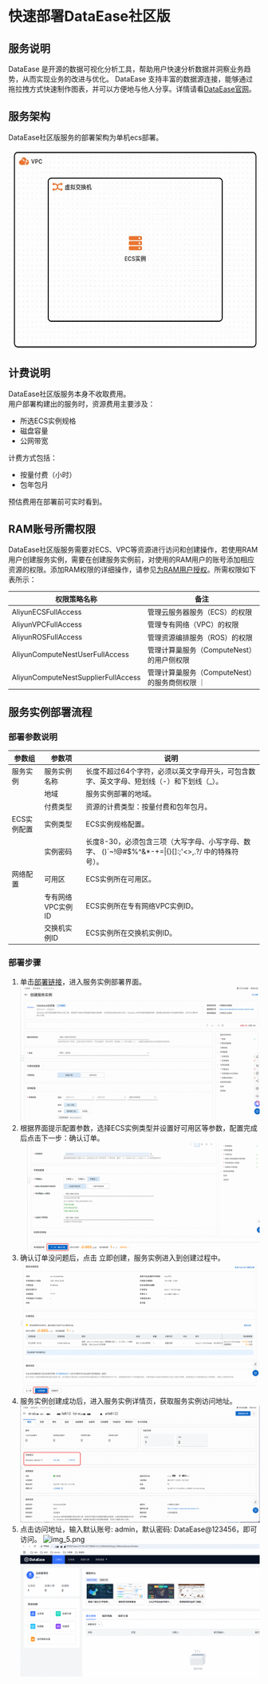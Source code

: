 # 快速部署DataEase社区版

## 服务说明
DataEase 是开源的数据可视化分析工具，帮助用户快速分析数据并洞察业务趋势，从而实现业务的改进与优化。
DataEase 支持丰富的数据源连接，能够通过拖拉拽方式快速制作图表，并可以方便地与他人分享。详情请看[DataEase官网](https://dataease.io/docs/v2/)。

## 服务架构

DataEase社区版服务的部署架构为单机ecs部署。

<img src="architecture_ecs_single.png" width="600" height="400" align="bottom"/>

## 计费说明
DataEase社区版服务本身不收取费用。  
用户部署构建出的服务时，资源费用主要涉及：
- 所选ECS实例规格
- 磁盘容量
- 公网带宽

计费方式包括：
- 按量付费（小时）
- 包年包月

预估费用在部署前可实时看到。

## RAM账号所需权限

DataEase社区版服务需要对ECS、VPC等资源进行访问和创建操作，若使用RAM用户创建服务实例，需要在创建服务实例前，对使用的RAM用户的账号添加相应资源的权限。添加RAM权限的详细操作，请参见[为RAM用户授权](https://help.aliyun.com/document_detail/121945.html)。所需权限如下表所示：

| 权限策略名称                              | 备注                            |
|-------------------------------------|-------------------------------|
| AliyunECSFullAccess                 | 管理云服务器服务（ECS）的权限              |
| AliyunVPCFullAccess                 | 管理专有网络（VPC）的权限                |
| AliyunROSFullAccess                 | 管理资源编排服务（ROS）的权限              |
| AliyunComputeNestUserFullAccess     | 管理计算巢服务（ComputeNest）的用户侧权限    |
| AliyunComputeNestSupplierFullAccess | 管理计算巢服务（ComputeNest）的服务商侧权限 ｜ |

## 服务实例部署流程

### 部署参数说明

| 参数组                             | 参数项        | 说明                                                                      |
|---------------------------------|------------|-------------------------------------------------------------------------|
| 服务实例                            | 服务实例名称     | 长度不超过64个字符，必须以英文字母开头，可包含数字、英文字母、短划线（-）和下划线（_）。                          |
|                                 | 地域         | 服务实例部署的地域。                                                              |
|                                 | 付费类型       | 资源的计费类型：按量付费和包年包月。                                                      |
| ECS实例配置                         | 实例类型       | ECS实例规格配置。                                                              |
|                                 | 实例密码       | 长度8-30，必须包含三项（大写字母、小写字母、数字、 ()`~!@#$%^&*-+=&#124;{}[]:;'<>,.?/ 中的特殊符号）。 |
| 网络配置                            | 可用区        | ECS实例所在可用区。                                                             |
|                                 | 专有网络VPC实例ID | ECS实例所在专有网络VPC实例ID。                                                     |
|                                 | 交换机实例ID    | ECS实例所在交换机实例ID。                                                         |

### 部署步骤

1. 单击[部署链接](https://computenest.console.aliyun.com/service/instance/create/cn-hangzhou?type=user&ServiceName=DataEase社区版)，进入服务实例部署界面。
![img.png](img.png)
2. 根据界面提示配置参数，选择ECS实例类型并设置好可用区等参数，配置完成后点击下一步：确认订单。
![img_1.png](img_1.png)
3. 确认订单没问题后，点击 立即创建，服务实例进入到创建过程中。
![img_2.png](img_2.png)
4. 服务实例创建成功后，进入服务实例详情页，获取服务实例访问地址。
![img_4.png](img_4.png)
5. 点击访问地址，输入默认账号: admin，默认密码: DataEase@123456，即可访问。
![img_5.png](img_5.png)
![img_6.png](img_6.png)

